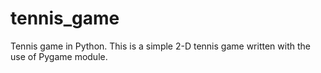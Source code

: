 # tennis_game
Tennis game in Python.
This is a simple 2-D tennis game written with the use of Pygame module.
